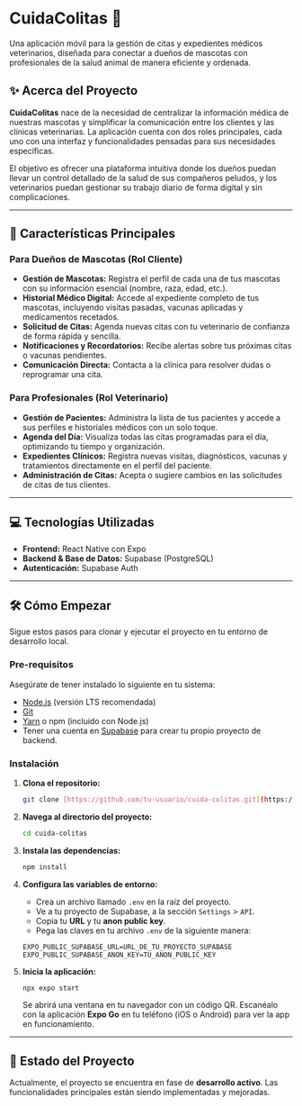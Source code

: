 # CuidaColitas 🐾

Una aplicación móvil para la gestión de citas y expedientes médicos veterinarios, diseñada para conectar a dueños de mascotas con profesionales de la salud animal de manera eficiente y ordenada.

## ✨ Acerca del Proyecto

**CuidaColitas** nace de la necesidad de centralizar la información médica de nuestras mascotas y simplificar la comunicación entre los clientes y las clínicas veterinarias. La aplicación cuenta con dos roles principales, cada uno con una interfaz y funcionalidades pensadas para sus necesidades específicas.

El objetivo es ofrecer una plataforma intuitiva donde los dueños puedan llevar un control detallado de la salud de sus compañeros peludos, y los veterinarios puedan gestionar su trabajo diario de forma digital y sin complicaciones.

---

## 🚀 Características Principales

### Para Dueños de Mascotas (Rol Cliente)
* **Gestión de Mascotas:** Registra el perfil de cada una de tus mascotas con su información esencial (nombre, raza, edad, etc.).
* **Historial Médico Digital:** Accede al expediente completo de tus mascotas, incluyendo visitas pasadas, vacunas aplicadas y medicamentos recetados.
* **Solicitud de Citas:** Agenda nuevas citas con tu veterinario de confianza de forma rápida y sencilla.
* **Notificaciones y Recordatorios:** Recibe alertas sobre tus próximas citas o vacunas pendientes.
* **Comunicación Directa:** Contacta a la clínica para resolver dudas o reprogramar una cita.

### Para Profesionales (Rol Veterinario)
* **Gestión de Pacientes:** Administra la lista de tus pacientes y accede a sus perfiles e historiales médicos con un solo toque.
* **Agenda del Día:** Visualiza todas las citas programadas para el día, optimizando tu tiempo y organización.
* **Expedientes Clínicos:** Registra nuevas visitas, diagnósticos, vacunas y tratamientos directamente en el perfil del paciente.
* **Administración de Citas:** Acepta o sugiere cambios en las solicitudes de citas de tus clientes.

---

## 💻 Tecnologías Utilizadas

* **Frontend:** React Native con Expo
* **Backend & Base de Datos:** Supabase (PostgreSQL)
* **Autenticación:** Supabase Auth

---

## 🛠️ Cómo Empezar

Sigue estos pasos para clonar y ejecutar el proyecto en tu entorno de desarrollo local.

### Pre-requisitos

Asegúrate de tener instalado lo siguiente en tu sistema:
* [Node.js](https://nodejs.org/) (versión LTS recomendada)
* [Git](https://git-scm.com/)
* [Yarn](https://yarnpkg.com/) o npm (incluido con Node.js)
* Tener una cuenta en [Supabase](https://supabase.com/) para crear tu propio proyecto de backend.

### Instalación

1.  **Clona el repositorio:**
    ```bash
    git clone [https://github.com/tu-usuario/cuida-colitas.git](https://github.com/tu-usuario/cuida-colitas.git)
    ```

2.  **Navega al directorio del proyecto:**
    ```bash
    cd cuida-colitas
    ```

3.  **Instala las dependencias:**
    ```bash
    npm install
    ```

4.  **Configura las variables de entorno:**
    * Crea un archivo llamado `.env` en la raíz del proyecto.
    * Ve a tu proyecto de Supabase, a la sección `Settings` > `API`.
    * Copia tu **URL** y tu **anon public key**.
    * Pega las claves en tu archivo `.env` de la siguiente manera:

    ```env
    EXPO_PUBLIC_SUPABASE_URL=URL_DE_TU_PROYECTO_SUPABASE
    EXPO_PUBLIC_SUPABASE_ANON_KEY=TU_ANON_PUBLIC_KEY
    ```

5.  **Inicia la aplicación:**
    ```bash
    npx expo start
    ```
    Se abrirá una ventana en tu navegador con un código QR. Escanéalo con la aplicación **Expo Go** en tu teléfono (iOS o Android) para ver la app en funcionamiento.

---

## 📄 Estado del Proyecto

Actualmente, el proyecto se encuentra en fase de **desarrollo activo**. Las funcionalidades principales están siendo implementadas y mejoradas.
